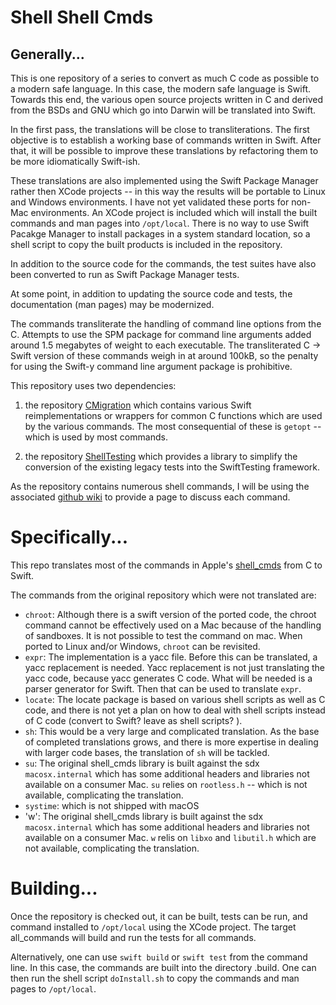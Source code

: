 
# Shell Shell Cmds

## Generally...
This is one repository of a series to convert as much C code as possible to a modern safe language.  In this case, the modern safe language is Swift.
Towards this end, the various open source projects written in C and derived from the BSDs and GNU which go into Darwin will be translated into Swift.

In the first pass, the translations will be close to transliterations.  The first objective is to establish a working base of commands written in Swift.  After that, it will
be possible to improve these translations by refactoring them to be more idiomatically Swift-ish.

These translations are also implemented using the Swift Package Manager rather then XCode projects -- in this way the results will be portable to Linux and Windows environments.
I have not yet validated these ports for non-Mac environments.
An XCode project is included which will install the built commands and man pages into `/opt/local`.  There is no way to use Swift Pacakge Manager to install packages in a system standard location, so a shell script to copy the built products is included in the repository.

In addition to the source code for the commands, the test suites have also been converted to run as Swift Package Manager tests.

At some point, in addition to updating the source code and tests, the documentation (man pages) may be modernized.

The commands transliterate the handling of command line options from the C.  Attempts to use the SPM package for command line arguments added around 1.5 megabytes of weight to each executable.
The transliterated C -> Swift version of these commands weigh in at around 100kB, so the penalty for using the Swift-y command line argument package is prohibitive.

This repository uses two dependencies:

  1) the repository [CMigration](https://github.com/r0ml/CMigration.git) which contains various Swift reimplementations or wrappers for common
  C functions which are used by the various commands.  The most consequential of these is `getopt` -- which is used by most commands.
  
  2) the repository [ShellTesting](https://github.com/r0ml/ShellTesting.git) which provides a library to simplify the conversion of the existing
  legacy tests into the SwiftTesting framework.
  
As the repository contains numerous shell commands, I will be using the associated [github wiki](https://github.com/r0ml/swift_shell_cmds/wiki)
 to provide a page to discuss each command.

# Specifically...

This repo translates most of the commands in Apple's [shell_cmds](https://github.com/apple-oss-distributions/shell_cmds.git) from C to Swift.

The commands from the original repository which were not translated are:

- `chroot`: Although there is a swift version of the ported code, the chroot command cannot be effectively used on a Mac because of the
    handling of sandboxes.  It is not possible to test the command on mac.  When ported to Linux and/or Windows, `chroot` can be 
    revisited.
- `expr`: The implementation is a yacc file.  Before this can be translated, a yacc replacement is needed.  Yacc replacement is not just translating the yacc code, because yacc generates C code.   What will be needed is a parser generator for Swift.  Then that can be used to translate `expr`.
- `locate`: The locate package is based on various shell scripts as well as C code, and there is not yet a plan on how to deal with shell scripts instead of C code (convert to Swift?  leave as shell scripts? ). 
- `sh`: This would be a very large and complicated translation.  As the base of completed translations grows, and there is more expertise in dealing with larger code bases, the translation of `sh` will be tackled.
- `su`: The original shell\_cmds library is built against the sdx `macosx.internal` which has some additional headers and libraries not available on a consumer Mac.  `su` relies on `rootless.h` -- which is not available, complicating the translation.
- `systime`: which is not shipped with macOS
- 'w': The original shell\_cmds library is built against the sdx `macosx.internal` which has some additional headers and libraries not available on a consumer Mac.  `w` relis on `libxo` and `libutil.h` which are not available, complicating the translation.

# Building...
Once the repository is checked out, it can be built, tests can be run, and command installed to `/opt/local` using the XCode project.  The target all_commands will build and run the tests for all commands.

Alternatively, one can use   `swift build` or `swift test` from the command line.  In this case, the commands are built into the directory .build.  One can then run the shell script `doInstall.sh` to copy the commands and man pages to `/opt/local`.
